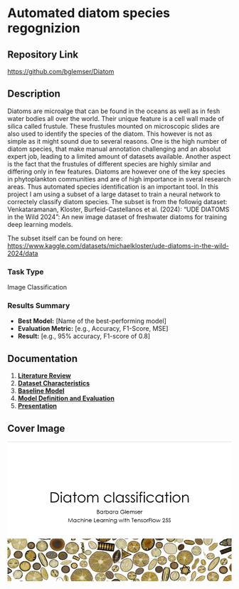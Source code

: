 # Automated diatom species regognizion

## Repository Link

https://github.com/bglemser/Diatom

## Description

Diatoms are microalge that can be found in the oceans as well as in fesh water bodies all over the world. Their unique feature is a cell wall made of silica called frustule. These frustules mounted on microscopic slides are also used to identify the species of the diatom. This however is not as simple as it might sound due to several reasons. One is the high number of diatom species, that make manual annotation challenging and an absolut expert job, leading to a limited amount of datasets available. Another aspect is the fact that the frustules of different species are highly similar and differing only in few features. 
Diatoms are however one of the key species in phytoplankton communities and are of high importance in sveral research areas. Thus automated species identification is an important tool. In this project I am using a subset of a large dataset to train a neural network to correctely classify diatom species. 
The subset is from the followig dataset:
Venkataramanan, Kloster, Burfeid-Castellanos et al. (2024): “UDE DIATOMS in the Wild 2024”: An new image dataset of freshwater diatoms for training deep learning models.

The subset itself can be found on here:
https://www.kaggle.com/datasets/michaelkloster/ude-diatoms-in-the-wild-2024/data


### Task Type

Image Classification

### Results Summary

- **Best Model:** [Name of the best-performing model]
- **Evaluation Metric:** [e.g., Accuracy, F1-Score, MSE]
- **Result:** [e.g., 95% accuracy, F1-score of 0.8]

## Documentation

1. **[Literature Review](0_LiteratureReview/README.md)**
2. **[Dataset Characteristics](1_DatasetCharacteristics/exploratory_data_analysis.ipynb)**
3. **[Baseline Model](2_BaselineModel/baseline_model.ipynb)**
4. **[Model Definition and Evaluation](3_Model/model_definition_evaluation)**
5. **[Presentation](4_Presentation/README.md)**

## Cover Image

![Project Cover Image](CoverImage/Cover_image.png)
